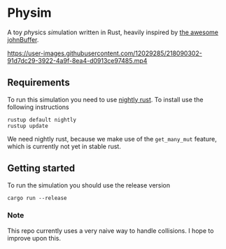 # Physim

A toy *phy*sics *sim*ulation written in Rust, heavily inspired by [the awesome johnBuffer](https://www.youtube.com/watch?v=lS_qeBy3aQI).



https://user-images.githubusercontent.com/12029285/218090302-91d7dc29-3922-4a9f-8ea4-d0913ce97485.mp4



## Requirements
To run this simulation you need to use [nightly rust](https://doc.rust-lang.org/book/appendix-07-nightly-rust.html). To install use the following instructions
```
rustup default nightly
rustup update
```

We need nightly rust, because we make use of the `get_many_mut` feature, which is currently not yet in stable rust.

## Getting started
To run the simulation you should use the release version
```
cargo run --release
```

### Note
This repo currently uses a very naive way to handle collisions. I hope to improve upon this.
